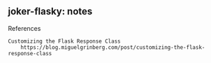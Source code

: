 joker-flasky: notes
-------------------

References

    Customizing the Flask Response Class
        https://blog.miguelgrinberg.com/post/customizing-the-flask-response-class

